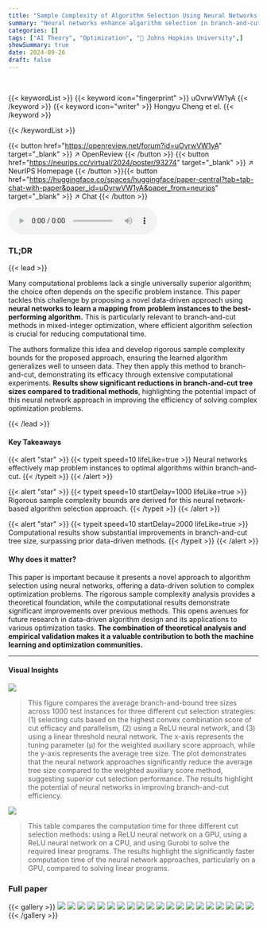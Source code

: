 ```yaml
---
title: "Sample Complexity of Algorithm Selection Using Neural Networks and Its Applications to Branch-and-Cut"
summary: "Neural networks enhance algorithm selection in branch-and-cut, significantly reducing tree sizes and improving efficiency for mixed-integer optimization, as proven by rigorous theoretical bounds and e..."
categories: []
tags: ["AI Theory", "Optimization", "🏢 Johns Hopkins University",]
showSummary: true
date: 2024-09-26
draft: false
---
```


<br>

{{< keywordList >}}
{{< keyword icon="fingerprint" >}} uOvrwVW1yA {{< /keyword >}}
{{< keyword icon="writer" >}} Hongyu Cheng et el. {{< /keyword >}}
 
{{< /keywordList >}}

{{< button href="https://openreview.net/forum?id=uOvrwVW1yA" target="_blank" >}}
↗ OpenReview
{{< /button >}}
{{< button href="https://neurips.cc/virtual/2024/poster/93274" target="_blank" >}}
↗ NeurIPS Homepage
{{< /button >}}{{< button href="https://huggingface.co/spaces/huggingface/paper-central?tab=tab-chat-with-paper&paper_id=uOvrwVW1yA&paper_from=neurips" target="_blank" >}}
↗ Chat
{{< /button >}}



<audio controls>
    <source src="https://ai-paper-reviewer.com/uOvrwVW1yA/podcast.wav" type="audio/wav">
    Your browser does not support the audio element.
</audio>


### TL;DR


{{< lead >}}

Many computational problems lack a single universally superior algorithm; the choice often depends on the specific problem instance.  This paper tackles this challenge by proposing a novel data-driven approach using **neural networks to learn a mapping from problem instances to the best-performing algorithm.** This is particularly relevant to branch-and-cut methods in mixed-integer optimization, where efficient algorithm selection is crucial for reducing computational time. 

The authors formalize this idea and develop rigorous sample complexity bounds for the proposed approach, ensuring the learned algorithm generalizes well to unseen data.  They then apply this method to branch-and-cut, demonstrating its efficacy through extensive computational experiments. **Results show significant reductions in branch-and-cut tree sizes compared to traditional methods**, highlighting the potential impact of this neural network approach in improving the efficiency of solving complex optimization problems. 

{{< /lead >}}


#### Key Takeaways

{{< alert "star" >}}
{{< typeit speed=10 lifeLike=true >}} Neural networks effectively map problem instances to optimal algorithms within branch-and-cut. {{< /typeit >}}
{{< /alert >}}

{{< alert "star" >}}
{{< typeit speed=10 startDelay=1000 lifeLike=true >}} Rigorous sample complexity bounds are derived for this neural network-based algorithm selection approach. {{< /typeit >}}
{{< /alert >}}

{{< alert "star" >}}
{{< typeit speed=10 startDelay=2000 lifeLike=true >}} Computational results show substantial improvements in branch-and-cut tree size, surpassing prior data-driven methods. {{< /typeit >}}
{{< /alert >}}

#### Why does it matter?
This paper is important because it presents a novel approach to algorithm selection using neural networks, offering a data-driven solution to complex optimization problems.  The rigorous sample complexity analysis provides a theoretical foundation, while the computational results demonstrate significant improvements over previous methods. This opens avenues for future research in data-driven algorithm design and its applications to various optimization tasks. **The combination of theoretical analysis and empirical validation makes it a valuable contribution to both the machine learning and optimization communities.**

------
#### Visual Insights



![](https://ai-paper-reviewer.com/uOvrwVW1yA/figures_13_1.jpg)

> This figure compares the average branch-and-bound tree sizes across 1000 test instances for three different cut selection strategies: (1) selecting cuts based on the highest convex combination score of cut efficacy and parallelism, (2) using a ReLU neural network, and (3) using a linear threshold neural network.  The x-axis represents the tuning parameter (µ) for the weighted auxiliary score approach, while the y-axis represents the average tree size.  The plot demonstrates that the neural network approaches significantly reduce the average tree size compared to the weighted auxiliary score method, suggesting superior cut selection performance. The results highlight the potential of neural networks in improving branch-and-cut efficiency.





![](https://ai-paper-reviewer.com/uOvrwVW1yA/tables_13_1.jpg)

> This table compares the computation time for three different cut selection methods: using a ReLU neural network on a GPU, using a ReLU neural network on a CPU, and using Gurobi to solve the required linear programs.  The results highlight the significantly faster computation time of the neural network approaches, particularly on a GPU, compared to solving linear programs.





### Full paper

{{< gallery >}}
<img src="https://ai-paper-reviewer.com/uOvrwVW1yA/1.png" class="grid-w50 md:grid-w33 xl:grid-w25" />
<img src="https://ai-paper-reviewer.com/uOvrwVW1yA/2.png" class="grid-w50 md:grid-w33 xl:grid-w25" />
<img src="https://ai-paper-reviewer.com/uOvrwVW1yA/3.png" class="grid-w50 md:grid-w33 xl:grid-w25" />
<img src="https://ai-paper-reviewer.com/uOvrwVW1yA/4.png" class="grid-w50 md:grid-w33 xl:grid-w25" />
<img src="https://ai-paper-reviewer.com/uOvrwVW1yA/5.png" class="grid-w50 md:grid-w33 xl:grid-w25" />
<img src="https://ai-paper-reviewer.com/uOvrwVW1yA/6.png" class="grid-w50 md:grid-w33 xl:grid-w25" />
<img src="https://ai-paper-reviewer.com/uOvrwVW1yA/7.png" class="grid-w50 md:grid-w33 xl:grid-w25" />
<img src="https://ai-paper-reviewer.com/uOvrwVW1yA/8.png" class="grid-w50 md:grid-w33 xl:grid-w25" />
<img src="https://ai-paper-reviewer.com/uOvrwVW1yA/9.png" class="grid-w50 md:grid-w33 xl:grid-w25" />
<img src="https://ai-paper-reviewer.com/uOvrwVW1yA/10.png" class="grid-w50 md:grid-w33 xl:grid-w25" />
<img src="https://ai-paper-reviewer.com/uOvrwVW1yA/11.png" class="grid-w50 md:grid-w33 xl:grid-w25" />
<img src="https://ai-paper-reviewer.com/uOvrwVW1yA/12.png" class="grid-w50 md:grid-w33 xl:grid-w25" />
<img src="https://ai-paper-reviewer.com/uOvrwVW1yA/13.png" class="grid-w50 md:grid-w33 xl:grid-w25" />
<img src="https://ai-paper-reviewer.com/uOvrwVW1yA/14.png" class="grid-w50 md:grid-w33 xl:grid-w25" />
<img src="https://ai-paper-reviewer.com/uOvrwVW1yA/15.png" class="grid-w50 md:grid-w33 xl:grid-w25" />
<img src="https://ai-paper-reviewer.com/uOvrwVW1yA/16.png" class="grid-w50 md:grid-w33 xl:grid-w25" />
<img src="https://ai-paper-reviewer.com/uOvrwVW1yA/17.png" class="grid-w50 md:grid-w33 xl:grid-w25" />
<img src="https://ai-paper-reviewer.com/uOvrwVW1yA/18.png" class="grid-w50 md:grid-w33 xl:grid-w25" />
<img src="https://ai-paper-reviewer.com/uOvrwVW1yA/19.png" class="grid-w50 md:grid-w33 xl:grid-w25" />
<img src="https://ai-paper-reviewer.com/uOvrwVW1yA/20.png" class="grid-w50 md:grid-w33 xl:grid-w25" />
{{< /gallery >}}